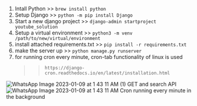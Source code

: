 1) Intall Python               >> ```brew install python```
2) Setup Django                >> ```python -m pip install Django```
3) Start a new django project  >> ```django-admin startproject youtube_solution```
4) Setup a virtual environment >> ```python3 -m venv /path/to/new/virtual/environment```
5) install attached requirements.txt >> ```pip install -r requirements.txt```
6) make the server up          >> ```python manage.py runserver```
7) for running cron every minute, cron-tab functionality of linux is used 
    >> ```https://django-cron.readthedocs.io/en/latest/installation.html```


![WhatsApp Image 2023-01-09 at 1 43 11 AM (1)](https://user-images.githubusercontent.com/68731745/211216994-dbe3422d-7df8-4901-a528-294d1f3f8053.jpeg)
GET and search API
![WhatsApp Image 2023-01-09 at 1 43 11 AM](https://user-images.githubusercontent.com/68731745/211216996-df3b24ae-4cfd-4613-82c8-a3d0869d771f.jpeg)
Cron running every minute in the background
